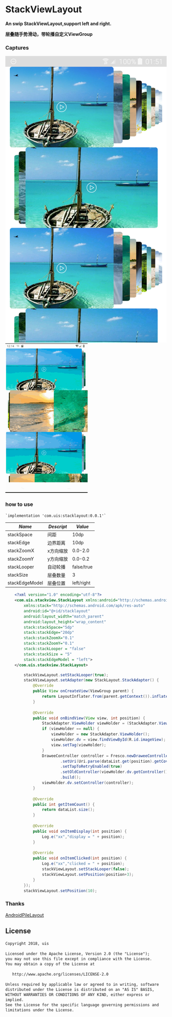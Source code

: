 # StackViewLayout
**An swip StackViewLayout,support left and right.**

**层叠随手势滑动，带轮播自定义ViewGroup**

### Captures

![效果图](/pic/pic001.png)
![效果图](/pic/demo20.gif)

### how to use
    `implementation 'com.uis:stacklayout:0.0.1'`

*Name*| *Descript*|*Value*
  -----|--------|---
stackSpace|间距|10dp
stackEdge|边界距离|10dp
stackZoomX|x方向缩放| 0.0-2.0
stackZoomY|y方向缩放|0.0-0.2
stackLooper|自动轮播|false/true
stackSize|层叠数量|3
stackEdgeModel|层叠位置|left/right


   
```Xml
    <?xml version="1.0" encoding="utf-8"?>
    <com.uis.stackview.StackLayout xmlns:android="http://schemas.android.com/apk/res/android"
        xmlns:stack="http://schemas.android.com/apk/res-auto"
        android:id="@+id/stacklayout"
        android:layout_width="match_parent"
        android:layout_height="wrap_content"
        stack:stackSpace="5dp"
        stack:stackEdge="20dp"
        stack:stackZoomX="0.1"
        stack:stackZoomY="0.1"
        stack:stackLooper = "false"
        stack:stackSize = "5"
        stack:stackEdgeModel = "left">
    </com.uis.stackview.StackLayout>
```

```Java
        stackViewLayout.setStackLooper(true);
        stackViewLayout.setAdapter(new StackLayout.StackAdapter() {
            @Override
            public View onCreateView(ViewGroup parent) {
                return LayoutInflater.from(parent.getContext()).inflate(R.layout.item_fresco_layout,null);
            }

            @Override
            public void onBindView(View view, int position) {
                StackAdapter.ViewHolder viewHolder = (StackAdapter.ViewHolder) view.getTag();
                if (viewHolder == null) {
                    viewHolder = new StackAdapter.ViewHolder();
                    viewHolder.dv = view.findViewById(R.id.imageView);
                    view.setTag(viewHolder);
                }
                DraweeController controller = Fresco.newDraweeControllerBuilder()
                        .setUri(Uri.parse(dataList.get(position).getCoverImageUrl()))
                        .setTapToRetryEnabled(true)
                        .setOldController(viewHolder.dv.getController())
                        .build();
                viewHolder.dv.setController(controller);
            }

            @Override
            public int getItemCount() {
                return dataList.size();
            }

            @Override
            public void onItemDisplay(int position) {
                Log.e("xx","display = " + position);
            }

            @Override
            public void onItemClicked(int position) {
                Log.e("xx","clicked = " + position);
                stackViewLayout.setStackLooper(false);
                stackViewLayout.setPosition(position+3);
            }
        });
        stackViewLayout.setPosition(10);
```

### Thanks

[AndroidPileLayout](https://github.com/xmuSistone/AndroidPileLayout)
## License

    Copyright 2018, uis

    Licensed under the Apache License, Version 2.0 (the "License");
    you may not use this file except in compliance with the License.
    You may obtain a copy of the License at

       http://www.apache.org/licenses/LICENSE-2.0

    Unless required by applicable law or agreed to in writing, software
    distributed under the License is distributed on an "AS IS" BASIS,
    WITHOUT WARRANTIES OR CONDITIONS OF ANY KIND, either express or implied.
    See the License for the specific language governing permissions and
    limitations under the License.
